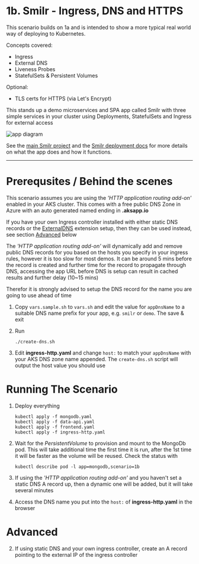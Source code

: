 # 1b. Smilr - Ingress, DNS and HTTPS

This scenario builds on 1a and is intended to show a more typical real world way of deploying to Kubernetes.

Concepts covered:
- Ingress
- External DNS
- Liveness Probes
- StatefulSets & Persistent Volumes

Optional:
- TLS certs for HTTPS (via Let's Encrypt)

This stands up a demo microservices and SPA app called Smilr with three simple services in your cluster using Deployments, StatefulSets and Ingress for external access

![app diagram](https://smilr.benco.io/etc/kube-scenario-b.png)

See the [main Smilr project](https://smilr.benco.io) and the [Smilr deployment docs](https://smilr.benco.io/kubernetes/#option-2---direct-deployment) for more details on what the app does and how it functions.

---

# Prerequsites / Behind the scenes
This scenario assumes you are using the *'HTTP application routing add-on'* enabled in your AKS cluster. This comes with a free public DNS Zone in Azure with an auto generated named ending in **.aksapp.io**

If you have your own Ingress controller installed with either static DNS records or the [ExternalDNS](https://github.com/kubernetes-incubator/external-dns) extension setup, then they can be used instead, see section [Advanced](#advanced) below

The *'HTTP application routing add-on'* will dynamically add and remove public DNS records for you based on the hosts you specify in your ingress rules, however it is too slow for most demos. It can be around 5 mins before the record is created and further time for the record to propagate through DNS, accessing the app URL before DNS is setup can result in cached results and further delay (10~15 mins)  

Therefor it is strongly advised to setup the DNS record for the name you are going to use ahead of time

1. Copy `vars.sample.sh` to `vars.sh` and edit the value for `appDnsName` to a suitable DNS name prefix for your app, e.g. `smilr` or `demo`. The save & exit

2. Run
    ```
    ./create-dns.sh
    ```

3. Edit **ingress-http.yaml** and change `host:` to match your `appDnsName` with your AKS DNS zone name appended. The `create-dns.sh` script will output the host value you should use


# Running The Scenario

1. Deploy everything
    ```
    kubectl apply -f mongodb.yaml
    kubectl apply -f data-api.yaml
    kubectl apply -f frontend.yaml
    kubectl apply -f ingress-http.yaml
    ```

2. Wait for the *PersistentVolume* to provision and mount to the MongoDb pod. This will take additional time the first time it is run, after the 1st time it will be faster as the volume will be reused. Check the status with

    ```
    kubectl describe pod -l app=mongodb,scenario=1b
    ```
3. If using the *'HTTP application routing add-on'* and you haven't set a static DNS A record up, then a dynamic one will be added, but it will take several minutes

3. Access the DNS name you put into the `host:` of **ingress-http.yaml** in the browser

# Advanced

2. If using static DNS and your own ingress controller, create an A record pointing to the external IP of the ingress controller
